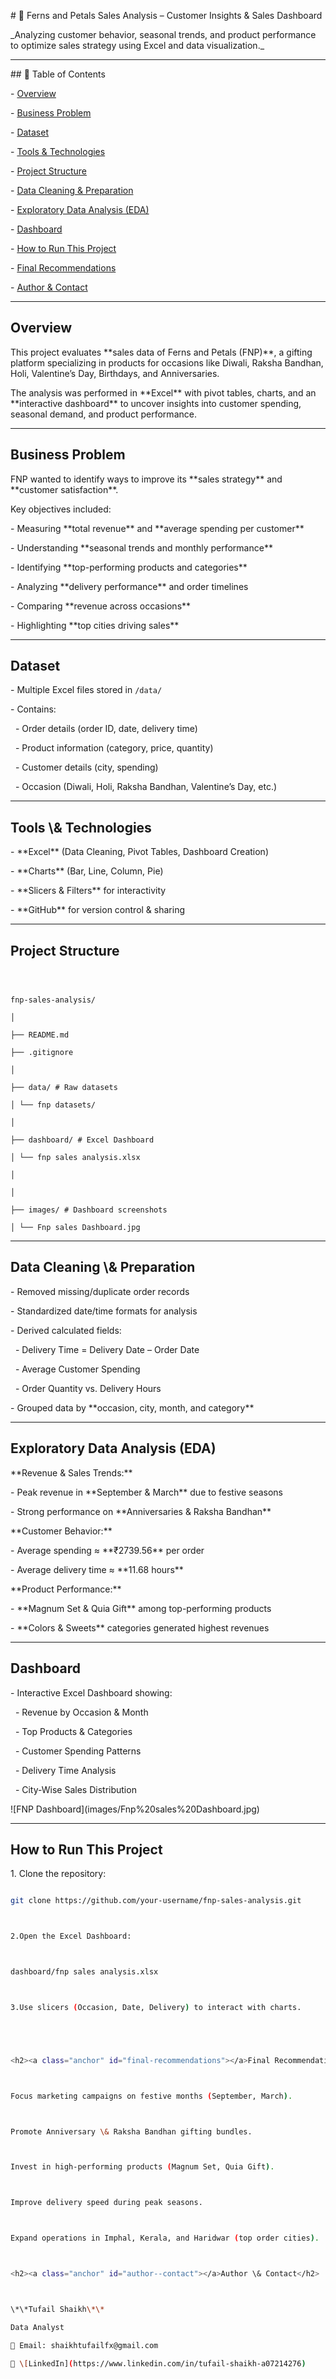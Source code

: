 \# 🌸 Ferns and Petals Sales Analysis – Customer Insights \& Sales Dashboard  



\_Analyzing customer behavior, seasonal trends, and product performance to optimize sales strategy using Excel and data visualization.\_  



---



\## 📌 Table of Contents

\- <a href="#overview">Overview</a>

\- <a href="#business-problem">Business Problem</a>

\- <a href="#dataset">Dataset</a>

\- <a href="#tools--technologies">Tools \& Technologies</a>

\- <a href="#project-structure">Project Structure</a>

\- <a href="#data-cleaning--preparation">Data Cleaning \& Preparation</a>

\- <a href="#exploratory-data-analysis-eda">Exploratory Data Analysis (EDA)</a>

\- <a href="#dashboard">Dashboard</a>

\- <a href="#how-to-run-this-project">How to Run This Project</a>

\- <a href="#final-recommendations">Final Recommendations</a>

\- <a href="#author--contact">Author \& Contact</a>  



---



<h2><a class="anchor" id="overview"></a>Overview</h2>



This project evaluates \*\*sales data of Ferns and Petals (FNP)\*\*, a gifting platform specializing in products for occasions like Diwali, Raksha Bandhan, Holi, Valentine’s Day, Birthdays, and Anniversaries.  

The analysis was performed in \*\*Excel\*\* with pivot tables, charts, and an \*\*interactive dashboard\*\* to uncover insights into customer spending, seasonal demand, and product performance.  



---



<h2><a class="anchor" id="business-problem"></a>Business Problem</h2>



FNP wanted to identify ways to improve its \*\*sales strategy\*\* and \*\*customer satisfaction\*\*.  

Key objectives included:  

\- Measuring \*\*total revenue\*\* and \*\*average spending per customer\*\*  

\- Understanding \*\*seasonal trends and monthly performance\*\*  

\- Identifying \*\*top-performing products and categories\*\*  

\- Analyzing \*\*delivery performance\*\* and order timelines  

\- Comparing \*\*revenue across occasions\*\*  

\- Highlighting \*\*top cities driving sales\*\*  



---



<h2><a class="anchor" id="dataset"></a>Dataset</h2>



\- Multiple Excel files stored in `/data/`  

\- Contains:  

&nbsp; - Order details (order ID, date, delivery time)  

&nbsp; - Product information (category, price, quantity)  

&nbsp; - Customer details (city, spending)  

&nbsp; - Occasion (Diwali, Holi, Raksha Bandhan, Valentine’s Day, etc.)  



---



<h2><a class="anchor" id="tools--technologies"></a>Tools \& Technologies</h2>



\- \*\*Excel\*\* (Data Cleaning, Pivot Tables, Dashboard Creation)  

\- \*\*Charts\*\* (Bar, Line, Column, Pie)  

\- \*\*Slicers \& Filters\*\* for interactivity  

\- \*\*GitHub\*\* for version control \& sharing  



---



<h2><a class="anchor" id="project-structure"></a>Project Structure</h2>

```



fnp-sales-analysis/

│

├── README.md

├── .gitignore

│

├── data/ # Raw datasets

│ └── fnp datasets/

│

├── dashboard/ # Excel Dashboard

│ └── fnp sales analysis.xlsx

│

│

├── images/ # Dashboard screenshots

│ └── Fnp sales Dashboard.jpg

```



---



<h2><a class="anchor" id="data-cleaning--preparation"></a>Data Cleaning \& Preparation</h2>



\- Removed missing/duplicate order records  

\- Standardized date/time formats for analysis  

\- Derived calculated fields:  

&nbsp; - Delivery Time = Delivery Date – Order Date  

&nbsp; - Average Customer Spending  

&nbsp; - Order Quantity vs. Delivery Hours  

\- Grouped data by \*\*occasion, city, month, and category\*\*  



---



<h2><a class="anchor" id="exploratory-data-analysis-eda"></a>Exploratory Data Analysis (EDA)</h2>



\*\*Revenue \& Sales Trends:\*\*  

\- Peak revenue in \*\*September \& March\*\* due to festive seasons  

\- Strong performance on \*\*Anniversaries \& Raksha Bandhan\*\*  



\*\*Customer Behavior:\*\*  

\- Average spending ≈ \*\*₹2739.56\*\* per order  

\- Average delivery time ≈ \*\*11.68 hours\*\*  



\*\*Product Performance:\*\*  

\- \*\*Magnum Set \& Quia Gift\*\* among top-performing products  

\- \*\*Colors \& Sweets\*\* categories generated highest revenues  



---



<h2><a class="anchor" id="dashboard"></a>Dashboard</h2>



\- Interactive Excel Dashboard showing:  

&nbsp; - Revenue by Occasion \& Month  

&nbsp; - Top Products \& Categories  

&nbsp; - Customer Spending Patterns  

&nbsp; - Delivery Time Analysis  

&nbsp; - City-Wise Sales Distribution  



!\[FNP Dashboard](images/Fnp%20sales%20Dashboard.jpg)  



---



<h2><a class="anchor" id="how-to-run-this-project"></a>How to Run This Project</h2>



1\. Clone the repository:  

```bash

git clone https://github.com/your-username/fnp-sales-analysis.git



2.Open the Excel Dashboard:



dashboard/fnp sales analysis.xlsx



3.Use slicers (Occasion, Date, Delivery) to interact with charts.





<h2><a class="anchor" id="final-recommendations"></a>Final Recommendations</h2>



Focus marketing campaigns on festive months (September, March).



Promote Anniversary \& Raksha Bandhan gifting bundles.



Invest in high-performing products (Magnum Set, Quia Gift).



Improve delivery speed during peak seasons.



Expand operations in Imphal, Kerala, and Haridwar (top order cities).



<h2><a class="anchor" id="author--contact"></a>Author \& Contact</h2>



\*\*Tufail Shaikh\*\*  

Data Analyst  

📧 Email: shaikhtufailfx@gmail.com  

🔗 \[LinkedIn](https://www.linkedin.com/in/tufail-shaikh-a07214276)  



